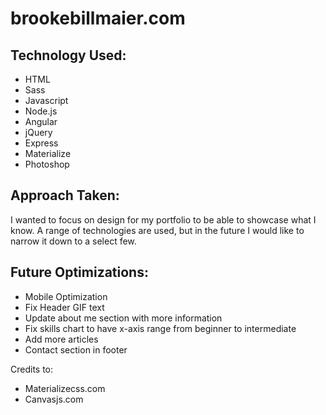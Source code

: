 # brookebillmaier.com

## Technology Used:
* HTML
* Sass
* Javascript
* Node.js
* Angular
* jQuery
* Express
* Materialize
* Photoshop

## Approach Taken:
I wanted to focus on design for my portfolio to be able to showcase what I know. A range of technologies are used, but in the future I would like to narrow it down to a select few.


## Future Optimizations:
  * Mobile Optimization
  * Fix Header GIF text
  * Update about me section with more information
  * Fix skills chart to have x-axis range from beginner to intermediate
  * Add more articles
  * Contact section in footer


Credits to:
* Materializecss.com
* Canvasjs.com
